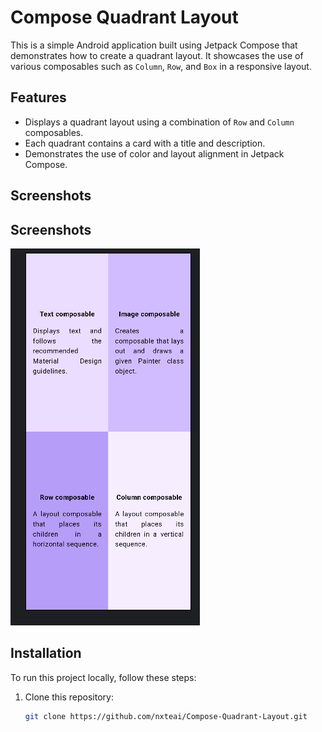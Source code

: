 # Compose Quadrant Layout

This is a simple Android application built using Jetpack Compose that demonstrates how to create a quadrant layout. It showcases the use of various composables such as `Column`, `Row`, and `Box` in a responsive layout.

## Features

- Displays a quadrant layout using a combination of `Row` and `Column` composables.
- Each quadrant contains a card with a title and description.
- Demonstrates the use of color and layout alignment in Jetpack Compose.

## Screenshots

## Screenshots

![Compose Quadrant Layout](images/compose-quadrant-layout.png)


## Installation

To run this project locally, follow these steps:

1. Clone this repository:

   ```bash
   git clone https://github.com/nxteai/Compose-Quadrant-Layout.git
